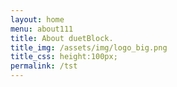 ```yaml
---
layout: home
menu: about111
title: About duetBlock.
title_img: /assets/img/logo_big.png
title_css: height:100px;
permalink: /tst
---
```

<meta http-equiv="refresh" content="0; URL=https://www.duetblock.com/#tutorial" />
